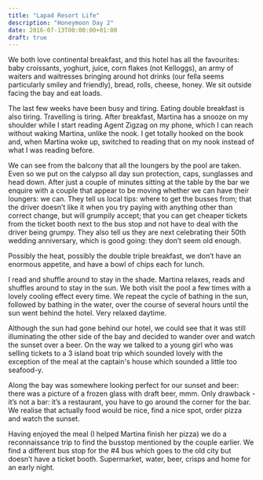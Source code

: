 ```yaml
---
title: "Lapad Resort Life"
description: "Honeymoon Day 2"
date: 2016-07-13T00:00:00+01:00
draft: true
---
```


We both love continental breakfast, and this hotel has all the favourites: baby
croissants, yoghurt, juice, corn flakes (not Kelloggs), an army of waiters and
waitresses bringing around hot drinks (our fella seems particularly smiley and
friendly), bread, rolls, cheese, honey. We sit outside facing the bay and eat
loads.

The last few weeks have been busy and tiring. Eating double breakfast is also
tiring. Travelling is tiring. After breakfast, Martina has a snooze on my
shoulder while I start reading Agent Zigzag on my phone, which I can reach
without waking Martina, unlike the nook. I get totally hooked on the book and,
when Martina woke up, switched to reading that on my nook instead of what I was
reading before.

We can see from the balcony that all the loungers by the pool are taken. Even so
we put on the calypso all day sun protection, caps, sunglasses and head down.
After just a couple of minutes sitting at the table by the bar we enquire with a
couple that appear to be moving whether we can have their loungers: we can. They
tell us local tips: where to get the busses from; that the driver doesn’t like
it when you try paying with anything other than correct change, but will
grumpily accept; that you can get cheaper tickets from the ticket booth next to
the bus stop and not have to deal with the driver being grumpy. They also tell
us they are next celebrating their 50th wedding anniversary, which is good
going: they don’t seem old enough.

Possibly the heat, possibly the double triple breakfast, we don’t have an
enormous appetite, and have a bowl of chips each for lunch.

I read and shuffle around to stay in the shade. Martina relaxes, reads and
shuffles around to stay in the sun. We both visit the pool a few times with a
lovely cooling effect every time. We repeat the cycle of bathing in the sun,
followed by bathing in the water, over the course of several hours until the sun
went behind the hotel. Very relaxed daytime.

Although the sun had gone behind our hotel, we could see that it was still
illuminating the other side of the bay and decided to wander over and watch the
sunset over a beer. On the way we talked to a young girl who was selling tickets
to a 3 island boat trip which sounded lovely with the exception of the meal at
the captain's house which sounded a little too seafood-y.

Along the bay was somewhere looking perfect for our sunset and beer: there was a
picture of a frozen glass with draft beer, mmm. Only drawback - it’s not a bar:
it’s a restaurant, you have to go around the corner for the bar. We realise that
actually food would be nice, find a nice spot, order pizza and watch the sunset.

Having enjoyed the meal (I helped Martina finish her pizza) we do a
reconnaissance trip to find the busstop mentioned by the couple earlier. We find
a different bus stop for the #4 bus which goes to the old city but doesn’t have
a ticket booth. Supermarket, water, beer, crisps and home for an early night.
